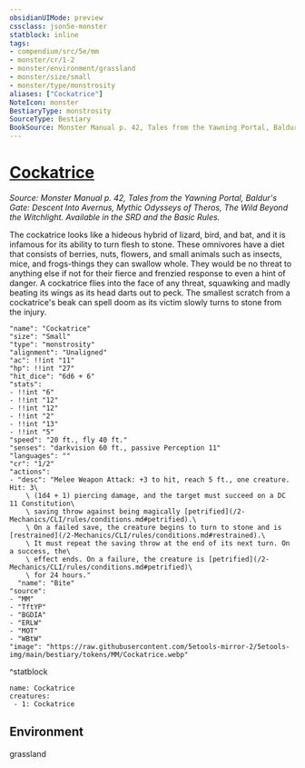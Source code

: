 ```yaml
---
obsidianUIMode: preview
cssclass: json5e-monster
statblock: inline
tags:
- compendium/src/5e/mm
- monster/cr/1-2
- monster/environment/grassland
- monster/size/small
- monster/type/monstrosity
aliases: ["Cockatrice"]
NoteIcon: monster
BestiaryType: monstrosity
SourceType: Bestiary
BookSource: Monster Manual p. 42, Tales from the Yawning Portal, Baldur's Gate: Descent Into Avernus, Mythic Odysseys of Theros, The Wild Beyond the Witchlight. Available in the SRD and the Basic Rules.
---
```

# [Cockatrice](2-Mechanics/CLI/bestiary/monstrosity/cockatrice.md)
*Source: Monster Manual p. 42, Tales from the Yawning Portal, Baldur's Gate: Descent Into Avernus, Mythic Odysseys of Theros, The Wild Beyond the Witchlight. Available in the SRD and the Basic Rules.*  

The cockatrice looks like a hideous hybrid of lizard, bird, and bat, and it is infamous for its ability to turn flesh to stone. These omnivores have a diet that consists of berries, nuts, flowers, and small animals such as insects, mice, and frogs-things they can swallow whole. They would be no threat to anything else if not for their fierce and frenzied response to even a hint of danger. A cockatrice flies into the face of any threat, squawking and madly beating its wings as its head darts out to peck. The smallest scratch from a cockatrice's beak can spell doom as its victim slowly turns to stone from the injury.

```statblock
"name": "Cockatrice"
"size": "Small"
"type": "monstrosity"
"alignment": "Unaligned"
"ac": !!int "11"
"hp": !!int "27"
"hit_dice": "6d6 + 6"
"stats":
- !!int "6"
- !!int "12"
- !!int "12"
- !!int "2"
- !!int "13"
- !!int "5"
"speed": "20 ft., fly 40 ft."
"senses": "darkvision 60 ft., passive Perception 11"
"languages": ""
"cr": "1/2"
"actions":
- "desc": "Melee Weapon Attack: +3 to hit, reach 5 ft., one creature. Hit: 3\
    \ (1d4 + 1) piercing damage, and the target must succeed on a DC 11 Constitution\
    \ saving throw against being magically [petrified](/2-Mechanics/CLI/rules/conditions.md#petrified).\
    \ On a failed save, the creature begins to turn to stone and is [restrained](/2-Mechanics/CLI/rules/conditions.md#restrained).\
    \ It must repeat the saving throw at the end of its next turn. On a success, the\
    \ effect ends. On a failure, the creature is [petrified](/2-Mechanics/CLI/rules/conditions.md#petrified)\
    \ for 24 hours."
  "name": "Bite"
"source":
- "MM"
- "TftYP"
- "BGDIA"
- "ERLW"
- "MOT"
- "WBtW"
"image": "https://raw.githubusercontent.com/5etools-mirror-2/5etools-img/main/bestiary/tokens/MM/Cockatrice.webp"
```
^statblock

```encounter-table
name: Cockatrice
creatures:
 - 1: Cockatrice
```

## Environment

grassland